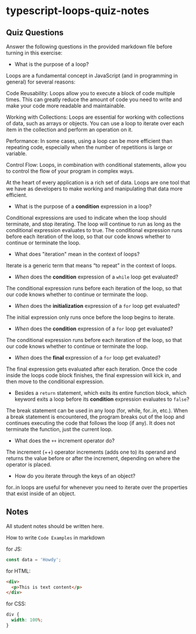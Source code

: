 # typescript-loops-quiz-notes

## Quiz Questions

Answer the following questions in the provided markdown file before turning in this exercise:

- What is the purpose of a loop?

Loops are a fundamental concept in JavaScript (and in programming in general) for several reasons:

Code Reusability: Loops allow you to execute a block of code multiple times. This can greatly reduce the amount of code you need to write and make your code more readable and maintainable.

Working with Collections: Loops are essential for working with collections of data, such as arrays or objects. You can use a loop to iterate over each item in the collection and perform an operation on it.

Performance: In some cases, using a loop can be more efficient than repeating code, especially when the number of repetitions is large or variable.

Control Flow: Loops, in combination with conditional statements, allow you to control the flow of your program in complex ways.

At the heart of every application is a rich set of data. Loops are one tool that we have as developers to make working and manipulating that data more efficient.

- What is the purpose of a **condition** expression in a loop?

Conditional expressions are used to indicate when the loop should terminate, and stop iterating. The loop will continue to run as long as the conditional expression evaluates to true. The conditional expression runs before each iteration of the loop, so that our code knows whether to continue or terminate the loop.

- What does "iteration" mean in the context of loops?

Iterate is a generic term that means “to repeat” in the context of loops.

- _When_ does the **condition** expression of a `while` loop get evaluated?

The conditional expression runs before each iteration of the loop, so that our code knows whether to continue or terminate the loop.

- _When_ does the **initialization** expression of a `for` loop get evaluated?

The initial expression only runs once before the loop begins to iterate.

- _When_ does the **condition** expression of a `for` loop get evaluated?

The conditional expression runs before each iteration of the loop, so that our code knows whether to continue or terminate the loop.

- _When_ does the **final** expression of a `for` loop get evaluated?

The final expression gets evaluated after each iteration. Once the code inside the loops code block finishes, the final expression will kick in, and then move to the conditional expression.

- Besides a `return` statement, which exits its entire function block, which keyword exits a loop before its **condition** expression evaluates to `false`?

The break statement can be used in any loop (for, while, for..in, etc.). When a break statement is encountered, the program breaks out of the loop and continues executing the code that follows the loop (if any). It does not terminate the function, just the current loop.

- What does the `++` increment operator do?

The increment (++) operator increments (adds one to) its operand and returns the value before or after the increment, depending on where the operator is placed.

- How do you iterate through the keys of an object?

for..in loops are useful for whenever you need to iterate over the properties that exist inside of an object.

## Notes

All student notes should be written here.

How to write `Code Examples` in markdown

for JS:

```javascript
const data = 'Howdy';
```

for HTML:

```html
<div>
  <p>This is text content</p>
</div>
```

for CSS:

```css
div {
  width: 100%;
}
```
